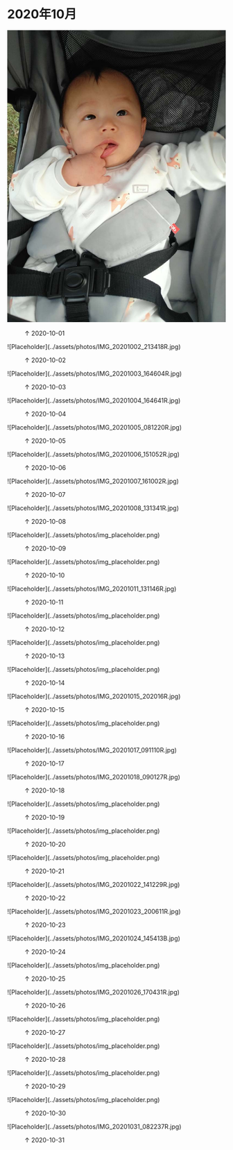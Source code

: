 
# 2020年10月


![Placeholder](../assets/photos/IMG_20201001_164257R.jpg)
<figure>
  <figcaption>&#x2191; 2020-10-01 </figcaption>
</figure>
![Placeholder](../assets/photos/IMG_20201002_213418R.jpg)
<figure>
  <figcaption>&#x2191; 2020-10-02 </figcaption>
</figure>
![Placeholder](../assets/photos/IMG_20201003_164604R.jpg)
<figure>
  <figcaption>&#x2191; 2020-10-03 </figcaption>
</figure>
![Placeholder](../assets/photos/IMG_20201004_164641R.jpg)
<figure>
  <figcaption>&#x2191; 2020-10-04 </figcaption>
</figure>
![Placeholder](../assets/photos/IMG_20201005_081220R.jpg)
<figure>
  <figcaption>&#x2191; 2020-10-05 </figcaption>
</figure>
![Placeholder](../assets/photos/IMG_20201006_151052R.jpg)
<figure>
  <figcaption>&#x2191; 2020-10-06 </figcaption>
</figure>
![Placeholder](../assets/photos/IMG_20201007_161002R.jpg)
<figure>
  <figcaption>&#x2191; 2020-10-07 </figcaption>
</figure>
![Placeholder](../assets/photos/IMG_20201008_131341R.jpg)
<figure>
  <figcaption>&#x2191; 2020-10-08</figcaption>
</figure>
![Placeholder](../assets/photos/img_placeholder.png)
<figure>
  <figcaption>&#x2191; 2020-10-09 </figcaption>
</figure>
![Placeholder](../assets/photos/img_placeholder.png)
<figure>
  <figcaption>&#x2191; 2020-10-10 </figcaption>
</figure>
![Placeholder](../assets/photos/IMG_20201011_131146R.jpg)
<figure>
  <figcaption>&#x2191; 2020-10-11 </figcaption>
</figure>
![Placeholder](../assets/photos/img_placeholder.png)
<figure>
  <figcaption>&#x2191; 2020-10-12 </figcaption>
</figure>
![Placeholder](../assets/photos/img_placeholder.png)
<figure>
  <figcaption>&#x2191; 2020-10-13 </figcaption>
</figure>
![Placeholder](../assets/photos/img_placeholder.png)
<figure>
  <figcaption>&#x2191; 2020-10-14 </figcaption>
</figure>
![Placeholder](../assets/photos/IMG_20201015_202016R.jpg)
<figure>
  <figcaption>&#x2191; 2020-10-15 </figcaption>
</figure>
![Placeholder](../assets/photos/img_placeholder.png)
<figure>
  <figcaption>&#x2191; 2020-10-16 </figcaption>
</figure>
![Placeholder](../assets/photos/IMG_20201017_091110R.jpg)
<figure>
  <figcaption>&#x2191; 2020-10-17 </figcaption>
</figure>
![Placeholder](../assets/photos/IMG_20201018_090127R.jpg)
<figure>
  <figcaption>&#x2191; 2020-10-18 </figcaption>
</figure>
![Placeholder](../assets/photos/img_placeholder.png)
<figure>
  <figcaption>&#x2191; 2020-10-19 </figcaption>
</figure>
![Placeholder](../assets/photos/img_placeholder.png)
<figure>
  <figcaption>&#x2191; 2020-10-20 </figcaption>
</figure>
![Placeholder](../assets/photos/img_placeholder.png)
<figure>
  <figcaption>&#x2191; 2020-10-21 </figcaption>
</figure>
![Placeholder](../assets/photos/IMG_20201022_141229R.jpg)
<figure>
  <figcaption>&#x2191; 2020-10-22 </figcaption>
</figure>
![Placeholder](../assets/photos/IMG_20201023_200611R.jpg)
<figure>
  <figcaption>&#x2191; 2020-10-23 </figcaption>
</figure>
![Placeholder](../assets/photos/IMG_20201024_145413B.jpg)
<figure>
  <figcaption>&#x2191; 2020-10-24 </figcaption>
</figure>
![Placeholder](../assets/photos/img_placeholder.png)
<figure>
  <figcaption>&#x2191; 2020-10-25 </figcaption>
</figure>
![Placeholder](../assets/photos/IMG_20201026_170431R.jpg)
<figure>
  <figcaption>&#x2191; 2020-10-26 </figcaption>
</figure>
![Placeholder](../assets/photos/img_placeholder.png)
<figure>
  <figcaption>&#x2191; 2020-10-27 </figcaption>
</figure>
![Placeholder](../assets/photos/img_placeholder.png)
<figure>
  <figcaption>&#x2191; 2020-10-28 </figcaption>
</figure>
![Placeholder](../assets/photos/img_placeholder.png)
<figure>
  <figcaption>&#x2191; 2020-10-29 </figcaption>
</figure>
![Placeholder](../assets/photos/img_placeholder.png)
<figure>
  <figcaption>&#x2191; 2020-10-30 </figcaption>
</figure>
![Placeholder](../assets/photos/IMG_20201031_082237R.jpg)
<figure>
  <figcaption>&#x2191; 2020-10-31 </figcaption>
</figure>
